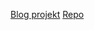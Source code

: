[Blog projekt](https://nbalint17.github.io)
[Repo](https://github.com/nbalint17/nbalint17.github.io.git)

